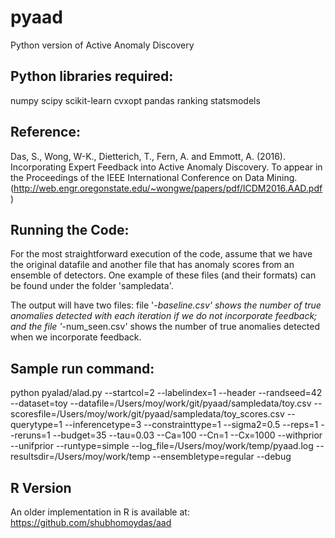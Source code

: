 # pyaad
Python version of Active Anomaly Discovery

Python libraries required:
--------------------------
numpy
scipy
scikit-learn
cvxopt
pandas
ranking
statsmodels

Reference:
----------
Das, S., Wong, W-K., Dietterich, T., Fern, A. and Emmott, A. (2016). Incorporating Expert Feedback into Active Anomaly Discovery. To appear in the Proceedings of the IEEE International Conference on Data Mining. (http://web.engr.oregonstate.edu/~wongwe/papers/pdf/ICDM2016.AAD.pdf)

Running the Code:
-----------------
For the most straightforward execution of the code, assume that we have the original datafile and another file that has anomaly scores from an ensemble of detectors. One example of these files (and their formats) can be found under the folder 'sampledata'.

The output will have two files: file '*-baseline.csv' shows the number of true anomalies detected with each iteration if we do not incorporate feedback; and the file '*-num_seen.csv' shows the number of true anomalies detected when we incorporate feedback.

Sample run command:
--------------------
python pyalad/alad.py --startcol=2 --labelindex=1 --header --randseed=42 --dataset=toy --datafile=/Users/moy/work/git/pyaad/sampledata/toy.csv --scoresfile=/Users/moy/work/git/pyaad/sampledata/toy_scores.csv --querytype=1 --inferencetype=3 --constrainttype=1 --sigma2=0.5 --reps=1 --reruns=1 --budget=35 --tau=0.03 --Ca=100 --Cn=1 --Cx=1000 --withprior --unifprior --runtype=simple --log_file=/Users/moy/work/temp/pyaad.log --resultsdir=/Users/moy/work/temp --ensembletype=regular --debug

R Version
--------------------
An older implementation in R is available at: https://github.com/shubhomoydas/aad
